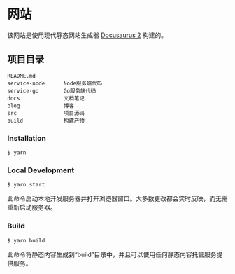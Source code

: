 # 网站

该网站是使用现代静态网站生成器 [Docusaurus 2](https://docusaurus.io/) 构建的。

## 项目目录
```
README.md
service-node      Node服务端代码
service-go        Go服务端代码
docs              文档笔记
blog              博客
src               项目源码
build             构建产物
```
### Installation

```
$ yarn
```

### Local Development

```
$ yarn start
```

此命令启动本地开发服务器并打开浏览器窗口。大多数更改都会实时反映，而无需重新启动服务器。

### Build

```
$ yarn build
```

此命令将静态内容生成到“build”目录中，并且可以使用任何静态内容托管服务提供服务。
